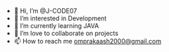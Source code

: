 - 👋 Hi, I’m @J-CODE07
- 👀 I’m interested in Development
- 🌱 I’m currently learning JAVA
- 💞️ I’m love to collaborate on projects
- 📫 How to reach me omprakaash2000@gmail.com

<!---
J-CODE07/J-CODE07 is a ✨ special ✨ repository because its `README.md` (this file) appears on your GitHub profile.
You can click the Preview link to take a look at your changes.
--->
